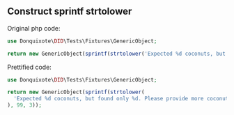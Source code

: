 ## Construct sprintf strtolower

Original php code:

```php
use Donquixote\DID\Tests\Fixtures\GenericObject;

return new GenericObject(sprintf(strtolower('Expected %d coconuts, but found only %d. Please provide more coconuts.',), 99, 3));
```

Prettified code:

```php
use Donquixote\DID\Tests\Fixtures\GenericObject;

return new GenericObject(sprintf(strtolower(
  'Expected %d coconuts, but found only %d. Please provide more coconuts.',
), 99, 3));
```
